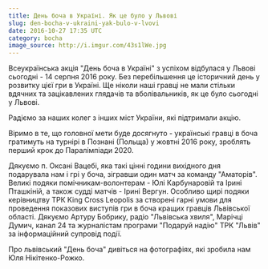 ```yaml
---
title: День боча в Україні. Як це було у Львові
slug: den-bocha-v-ukraini-yak-bulo-v-lvovi
date: 2016-10-27 17:35 UTC
category: bocha
image_source: http://i.imgur.com/43s1lWe.jpg
---
```


<p class="lead">Всеукраїнська акція "День боча в Україні" з успіхом відбулася у Львові сьогодні - 14 серпня 2016 року. Без перебільшення це історичний день у розвитку цієї гри в Україні. Ще ніколи наші гравці не мали стільки вдячних та зацікавлених глядачів та вболівальників, як це було сьогодні у Львові.</p>

Радіємо за наших колег з інших міст України, які підтримали акцію.

Віримо в те, що головної мети буде досягнуто - українські гравці в боча гратимуть на турнірі в Познані (Польща) у жовтні 2016 року, зроблять перший крок до Паралімпіади 2020.

Дякуємо п. Оксані Вацебі, яка такі цінні години вихідного дня подарувала нам і грі у боча, зігравши один матч за команду "Аматорів". Великі подяки помічникам-волонтерам - Юлі Карбунаровій та Ірині Пташкіній, а також судді матчів - Ірині Вергун. Особливо щирі подяки керівництву ТРК King Cross Leopolis за створені гарні умови для проведення показових виступів гри в боча кращих гравців Львівської області. Дякуємо Артуру Бобрику, радіо "Львівська хвиля", Марічці Думич, канал 24 та журналістам програми "Подаруй надію" ТРК "Львів" за інформаційний супровід події.

Про львівський "День боча" дивіться на фотографіях, які зробила нам Юля Нікітенко-Рожко.
